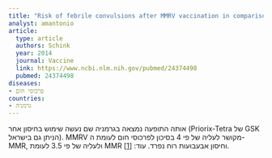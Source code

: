 ```yaml
---
title: "Risk of febrile convulsions after MMRV vaccination in comparison to MMR or MMR+V vaccination"
analyst: amantonio
article:
  type: article
  authors: Schink
  year: 2014
  journal: Vaccine
  link: https://www.ncbi.nlm.nih.gov/pubmed/24374498
  pubmed: 24374498
diseases:
- פרכוסי חום
countries:
- גרמניה
---
```


אותה התופעה נמצאה בגרמניה שם נעשה שימוש בחיסון אחר (Priorix-Tetra של GSK הניתן גם בישראל). MMRV מקושר לעליה של פי 4 בסיכון לפרכוסי חום לעומת ה-MMR, ולעליה של פי 3.5 לעומת MMR וחיסון אבעבועות רוח נפרד. עוד: [[1]](https://www.ncbi.nlm.nih.gov/pubmed/19520201).
